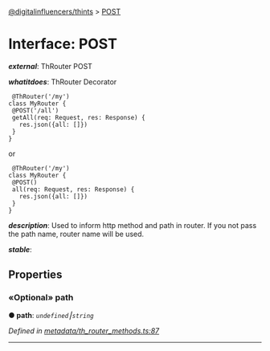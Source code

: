[@digitalinfluencers/thints](../README.md) > [POST](../interfaces/post.md)



# Interface: POST

*__external__*: ThRouter POST

*__whatitdoes__*: ThRouter Decorator

     @ThRouter('/my')
    class MyRouter {
     @POST('/all')
     getAll(req: Request, res: Response) {
       res.json({all: []})
     }
    }

or

     @ThRouter('/my')
    class MyRouter {
     @POST()
     all(req: Request, res: Response) {
       res.json({all: []})
     }
    }

*__description__*: Used to inform http method and path in router. If you not pass the path name, router name will be used.

*__stable__*: 



## Properties
<a id="path"></a>

### «Optional» path

**●  path**:  *`undefined`⎮`string`* 

*Defined in [metadata/th_router_methods.ts:87](https://github.com/murilopl/ThinTS/blob/da16ca4/src/metadata/th_router_methods.ts#L87)*





___


